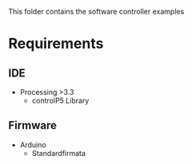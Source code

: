This folder contains the software controller examples


# Requirements
## IDE
* Processing >3.3
  *  controlP5 Library
## Firmware
* Arduino
  * Standardfirmata
